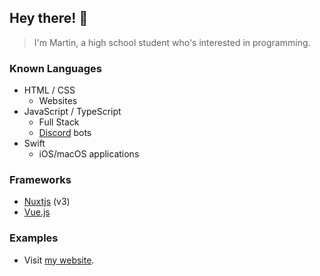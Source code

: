 ## Hey there! :wave:
> I'm Martin, a high school student who's interested in programming. 
> 

### Known Languages
- HTML / CSS
  - Websites
- JavaScript / TypeScript
  - Full Stack
  - [Discord](https://discord.com/) bots
- Swift
  - iOS/macOS applications

### Frameworks
- [Nuxtjs](https://v3.nuxtjs.org/) (v3)
- [Vue.js](https://vuejs.org/)

### Examples
- Visit [my website](https://beta.matko.me/).
